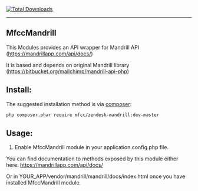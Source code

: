 [![Total Downloads](https://poser.pugx.org/mfcc/mandrill/downloads.png)](https://packagist.org/packages/mfcc/mandrill)

-----------------
MfccMandrill
-----------------

This Modules provides an API wrapper for Mandrill API (https://mandrillapp.com/api/docs/)

It is based and depends on original Mandrill library (https://bitbucket.org/mailchimp/mandrill-api-php)

Install:
------

The suggested installation method is via [composer](http://getcomposer.org/):

```sh
php composer.phar require mfcc/zendesk-mandrill:dev-master
```

Usage:
------

1. Enable MfccMandrill module in your application.config.php file.

You can find documentation to methods exposed by this module either here: https://mandrillapp.com/api/docs/

Or in YOUR_APP/vendor/mandrill/mandrill/docs/index.html once you have installed MfccMandrill module.
